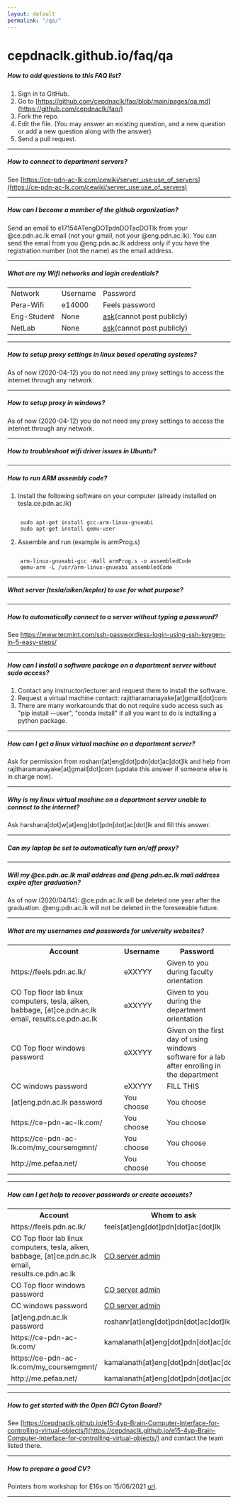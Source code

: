 ```yaml
---
layout: default
permalink: "/qa/"
---
```


# cepdnaclk.github.io/faq/qa

##### How to add questions to this FAQ list?
1. Sign in to GitHub.
2. Go to [https://github.com/cepdnaclk/faq/blob/main/pages/qa.md](https://github.com/cepdnaclk/faq/)
3. Fork the repo.
4. Edit the file. (You may answer an existing question, and a new question or add a new question along with the answer)
5. Send a pull request.

---

##### How to connect to department servers?
See [https://ce-pdn-ac-lk.com/cewiki/server_use:use_of_servers](https://ce-pdn-ac-lk.com/cewiki/server_use:use_of_servers)

---

##### How can I become a member of the github organization?
Send an email to e17154ATengDOTpdnDOTacDOTlk from your @ce.pdn.ac.lk email (not your gmail, not your @eng.pdn.ac.lk). You can send the email from you @eng.pdn.ac.lk address only if you have the registration number (not the name) as the email address.

---

##### What are my Wifi networks and login credentials?
<table>
    <tr><td>Network</td><td>Username</td><td>Password</td></tr>
    <tr><td>Pera-Wifi</td><td>e14000</td><td>Feels password</td></tr>
    <tr><td>Eng-Student</td><td>None</td><td><a href="https://cepdnaclk.github.io/servers/admin/">ask</a>(cannot post publicly)</td></tr>
    <tr><td>NetLab</td><td>None</td><td><a href="https://cepdnaclk.github.io/servers/admin/">ask</a>(cannot post publicly)</td></tr>
</table>

---

##### How to setup proxy settings in linux based operating systems?
As of now (2020-04-12) you do not need any proxy settings to access the internet through any network.

---

##### How to setup proxy in windows?
As of now (2020-04-12) you do not need any proxy settings to access the internet through any network.

---

##### How to troubleshoot wifi driver issues in Ubuntu?

---

##### How to run ARM assembly code?

1. Install the following software on your computer (already installed on tesla.ce.pdn.ac.lk)
<pre><code>
    sudo apt-get install gcc-arm-linux-gnueabi
    sudo apt-get install qemu-user
</code></pre>

2. Assemble and run (example is armProg.s)
<pre><code>
    arm-linux-gnueabi-gcc -Wall armProg.s -o assembledCode
    qemu-arm -L /usr/arm-linux-gnueabi assembledCode
</code></pre>

---

##### What server (tesla/aiken/kepler) to use for what purpose?

---

##### How to automatically connect to a server without typing a password?
See https://www.tecmint.com/ssh-passwordless-login-using-ssh-keygen-in-5-easy-steps/

---

##### How can I install a software package on a department server without sudo access?

1. Contact any instructor/lecturer and request them to install the software.
2. Request a virtual machine contact: rajitharamanayake[at]gmail[dot]com
3. There are many workarounds that do not require sudo access such as "pip install --user", "conda install" if all you want to do is indtalling a python package.

---

##### How can I get a linux virtual machine on a department server?

Ask for permission from roshanr[at]eng[dot]pdn[dot]ac[dot]lk and help from rajitharamanayake[at]gmail[dot]com (update this answer if someone else is in charge now).

---

##### Why is my linux virtual machine on a department server unable to connect to the internet?

Ask harshana[dot]w[at]eng[dot]pdn[dot]ac[dot]lk and fill this answer.

---



##### Can my laptop be set to automatically turn on/off proxy?


---

##### Will my @ce.pdn.ac.lk mail address and @eng.pdn.ac.lk mail address expire after graduation?

As of now (2020/04/14): @ce.pdn.ac.lk will be deleted one year after the graduation. @eng.pdn.ac.lk will not be deleted in the foreseeable future.

---

##### What are my usernames and passwords for university websites?

<table>
<tr><th>Account</th><th>Username</th><th>Password</th></tr>
    <tr>
        <td>https://feels.pdn.ac.lk/</td>
        <td>eXXYYY</td>
        <td>Given to you during faculty orientation</td>
    </tr>
<tr><td>CO Top floor lab linux computers, tesla, aiken, babbage, [at]ce.pdn.ac.lk email, results.ce.pdn.ac.lk</td><td>eXXYYY</td><td>Given to you during the department orientation</td></tr>
<tr><td>CO Top floor windows password</td><td>eXXYYY</td><td>Given on the first day of using windows software for a lab after enrolling in the department</td></tr>
<tr><td>CC windows password</td><td>eXXYYY</td><td>FILL THIS</td></tr>
<tr> <td>[at]eng.pdn.ac.lk password</td><td>You choose</td><td>You choose</td></tr>
<tr><td>https://ce-pdn-ac-lk.com/</td><td>You choose</td><td>You choose</td></tr>
<tr><td>https://ce-pdn-ac-lk.com/my_coursemgmnt/</td><td>You choose</td><td>You choose</td></tr>
<tr><td>http://me.pefaa.net/</td><td>You choose</td><td>You choose</td></tr>
</table>

---

##### How can I get help to recover passwords or create accounts?

<table>
<tr><th>Account</th><th>Whom to ask</th></tr>
<tr><td>https://feels.pdn.ac.lk/</td><td>feels[at]eng[dot]pdn[dot]ac[dot]lk</td></tr>
<tr><td>CO Top floor lab linux computers, tesla, aiken, babbage, [at]ce.pdn.ac.lk email, results.ce.pdn.ac.lk</td><td><a href="https://cepdnaclk.github.io/servers/admin/">CO server admin</a></td></tr>
<tr><td>CO Top floor windows password</td><td><a href="https://cepdnaclk.github.io/servers/admin/">CO server admin</a></td></tr>
<tr><td>CC windows password</td><td><a href="https://cepdnaclk.github.io/servers/admin/">CO server admin</a></td></tr>
<tr><td>[at]eng.pdn.ac.lk password</td><td>roshanr[at]eng[dot]pdn[dot]ac[dot]lk</td></tr>
<tr><td>https://ce-pdn-ac-lk.com/</td><td>kamalanath[at]eng[dot]pdn[dot]ac[dot]lk</td></tr>
<tr><td>https://ce-pdn-ac-lk.com/my_coursemgmnt/</td><td>kamalanath[at]eng[dot]pdn[dot]ac[dot]lk</td></tr>
<tr><td>http://me.pefaa.net/</td><td>kamalanath[at]eng[dot]pdn[dot]ac[dot]lk</td></tr>
</table>

---

##### How to get started with the Open BCI Cyton Board?

See [https://cepdnaclk.github.io/e15-4yp-Brain-Computer-Interface-for-controlling-virtual-objects/](https://cepdnaclk.github.io/e15-4yp-Brain-Computer-Interface-for-controlling-virtual-objects/) and contact the team listed there.

---


##### How to prepare a good CV?

Pointers from workshop for E16s on 15/06/2021 [url](https://docs.google.com/document/d/1kGc2ksuyw97ns5VA4npvq_qi52ud6HbZutMcLezhqBM/edit).


---
